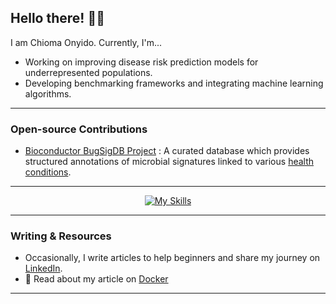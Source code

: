 ## Hello there! 👋🏾

I am Chioma Onyido. Currently, I'm...
  - Working on improving disease risk prediction models for underrepresented populations.
  - Developing benchmarking frameworks and integrating machine learning algorithms.
  
--- 
### Open-source Contributions
  - [Bioconductor BugSigDB Project](https://bugsigdb.org/Main_Page) : A curated database which provides structured 
    annotations of microbial signatures linked to various [health conditions](https://github.com/waldronlab/BugSigDBcuration/issues?q=is%3Aissue%20state%3Aclosed&page=18).

---
<div align="center">

[![My Skills](https://skillicons.dev/icons?i=r,python,docker,vscode,bash,git,github)](https://skillicons.dev)

</div>

---

### Writing & Resources
- Occasionally, I write articles to help beginners and share my journey on [LinkedIn](https://www.linkedin.com/in/chioma-onyido/).
- 🔗 Read about my article on [Docker](https://www.linkedin.com/pulse/mastering-docker-guide-containerizing-tools-chioma-onyido-tgw8f/?trackingId=2cKv1mWBQrOmS%2BH61l%2FLbg%3D%3D)
---
